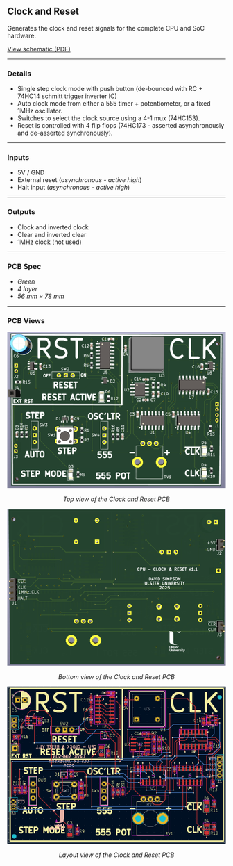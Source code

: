 ## Clock and Reset

Generates the clock and reset signals for the complete CPU and SoC hardware.

[View schematic (PDF)](CLOCK_and_RESET_schematic.pdf)

---

### Details

- Single step clock mode with push button (de-bounced with RC + 74HC14 schmitt trigger inverter IC)
- Auto clock mode from either a 555 timer + potentiometer, or a fixed 1MHz oscillator.
- Switches to select the clock source using a 4-1 mux (74HC153).
- Reset is controlled with 4 flip flops (74HC173 - asserted asynchronously and de-asserted synchronously).

---

### Inputs

- 5V / GND
- External reset (*asynchronous - active high*)
- Halt input (*asynchronous - active high*)

---

### Outputs

- Clock and inverted clock
- Clear and inverted clear
- 1MHz clock (not used)

---

### PCB Spec

- *Green*
- *4 layer*
- *56 mm × 78 mm*

---

### PCB Views

<p align="center">
  <img src="../../images/clock_and_reset_pcb_top.PNG" alt="Clock and Reset pcb top" width="600"/>
</p>
<p align="center"><em>Top view of the Clock and Reset PCB</em></p>

<p align="center">
  <img src="../../images/clock_and_reset_pcb_bottom.PNG" alt="Clock and Reset pcb bottom" width="600"/>
</p>
<p align="center"><em>Bottom view of the Clock and Reset PCB</em></p>

<p align="center">
  <img src="../../images/clock_and_reset_pcb_design.PNG" alt="Clock and Reset pcb design" width="600"/>
</p>
<p align="center"><em>Layout view of the Clock and Reset PCB</em></p>




